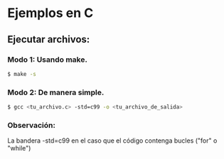 # Ejemplos en C
## Ejecutar archivos:
### Modo 1: Usando make.
```bash
$ make -s
```

### Modo 2:  De manera simple.
```bash
$ gcc <tu_archivo.c> -std=c99 -o <tu_archivo_de_salida>
```
### Observación:
La bandera -std=c99 en el caso que el código contenga bucles ("for" o "while")